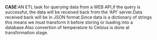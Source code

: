 **CASE**:AN ETL task for querying data from a WEB API,if the query is successful,
the data will be received back from the 'API' server.Data received back will be in JSON format.Since data is a dictionary of strings this means we 
must transform it before storing or loading into a database.Also convertion of temperature to Celsius is done at transformation stage.